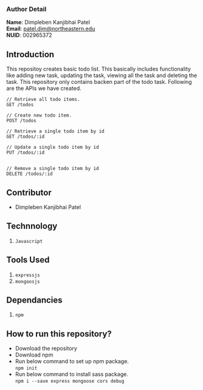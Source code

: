 ### Author Detail <br>
**Name**: Dimpleben Kanjibhai Patel <br />
**Email**: [patel.dim@northeastern.edu](mailto:patel.dim@northeastern.edu) <br />
**NUID**: 002965372 <br />

## Introduction
This repositoy creates basic todo list. This basically includes functionality like adding new task, updating the task, viewing all the task and deleting the task. This repository only contains backen part of the todo task. Following are the APIs we have created.

```
// Retrieve all todo items.
GET /todos

// Create new todo item.
POST /todos

// Retrieve a single todo item by id
GET /todos/:id

// Update a single todo item by id
PUT /todos/:id


// Remove a single todo item by id
DELETE /todos/:id
```


## Contributor
- Dimpleben Kanjibhai Patel

## Technnology 
1. `Javascript`

## Tools Used
1. `expressjs`
2. `mongoosjs`

## Dependancies
1.  `npm`


## How to run this repository?
- Download the repository
- Download npm
- Run below command to set up npm package. <br />
    `npm init`
- Run below command to install sass package. <br />
    `npm i --save express mongoose cors debug`

 

